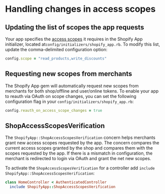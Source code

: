 # Handling changes in access scopes
## Updating the list of scopes the app requests

Your app specifies the [access scopes](https://shopify.dev/api/usage/access-scopes) it requires in the Shopify App initializer, located at`config/initializers/shopify_app.rb`. To modify this list, update the comma-delimited configuration option:

```ruby
config.scope = "read_products,write_discounts"
```

## Requesting new scopes from merchants

The Shopify App gem will automatically request new scopes from merchants for both shop/offline and user/online tokens. To enable your app to reauth via OAuth on scope changes, you can set the following configuration flag in your `config/initializers/shopify_app.rb`:
```ruby
config.reauth_on_access_scope_changes = true
```

## ShopAccessScopesVerification
The `ShopifyApp::ShopAccessScopesVerification` concern helps merchants grant new access scopes requested by the app. The concern compares the current access scopes granted by the shop and compares them with the scopes requested by the app. If there is a mismatch in configuration, the merchant is redirected to login via OAuth and grant the net new scopes.

To activate the `ShopAccessScopesVerification` for a controller add `include ShopifyApp::ShopAccessScopesVerification`:
```ruby
class HomeController < AuthenticatedController
  include ShopifyApp::ShopAccessScopesVerification
```
